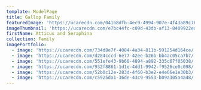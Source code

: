 ```yaml
---
template: ModelPage
title: Gallop Family
featuredImage: 'https://ucarecdn.com/041b8dfb-4ec9-4994-907e-4f43a89c7647/'
imageThumbnail: 'https://ucarecdn.com/e7bc44fc-c09d-43db-af13-8409922eaef0/'
firstName: Atticus and Seraphina
collection: Family
imagePortfolio:
  - image: 'https://ucarecdn.com/734d8e7f-4084-4a34-811b-591254d164ce/'
  - image: 'https://ucarecdn.com/d284cccd-6e77-42ee-b26b-bb4ac05ca7b7/'
  - image: 'https://ucarecdn.com/551efe43-9b60-4894-a892-335c67f05038/'
  - image: 'https://ucarecdn.com/932f8861-1d1e-4dd1-9942-f9526ce0c098/'
  - image: 'https://ucarecdn.com/52b0c12e-283d-4f60-b3e2-e4e66e1e30b3/'
  - image: 'https://ucarecdn.com/c5925da1-36de-43c9-9553-b09a305a4a48/'
---
```


